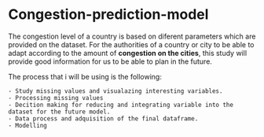 # Congestion-prediction-model

The congestion level of a country is based on diferent parameters which are provided on the dataset. For the authorities of a country or city to be able to adapt according to the amount of **congestion on the cities**, this study will provide good information for us to be able to plan in the future. 

The process that i will be using is the following:
    
    - Study missing values and visualazing interesting variables.
    - Processing missing values
    - Decition making for reducing and integrating variable into the dataset for the future model.
    - Data process and adquisition of the final dataframe.
    - Modelling
